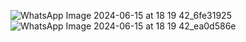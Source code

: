 ![WhatsApp Image 2024-06-15 at 18 19 42_6fe31925](https://github.com/AnkitPorwal04/LeetCode/assets/96345105/f35f4537-26e6-4bf4-84c2-27c6e0fb8a3d)
![WhatsApp Image 2024-06-15 at 18 19 42_ea0d586e](https://github.com/AnkitPorwal04/LeetCode/assets/96345105/21bc0053-6f2d-4df1-8e5d-0a7b8e338e2a)
